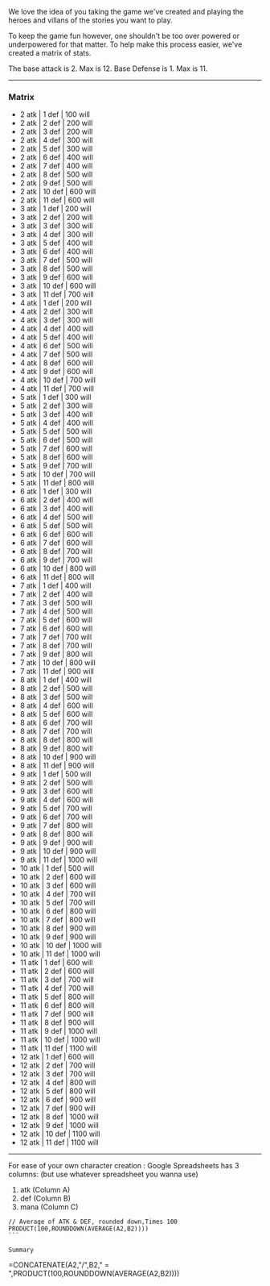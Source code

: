 We love the idea of you taking the game we've created and playing the heroes and villans of the stories you want to play. 

To keep the game fun however, one shouldn't be too over powered or underpowered for that matter. To help make this process easier, we've created a matrix of stats. 

The base attack is 2. Max is 12.
Base Defense is 1. Max is 11.

----
### Matrix

- 2 atk | 1 def | 100 will
- 2 atk | 2 def | 200 will
- 2 atk | 3 def | 200 will
- 2 atk | 4 def | 300 will
- 2 atk | 5 def | 300 will
- 2 atk | 6 def | 400 will
- 2 atk | 7 def | 400 will
- 2 atk | 8 def | 500 will
- 2 atk | 9 def | 500 will
- 2 atk | 10 def | 600 will
- 2 atk | 11 def | 600 will
- 3 atk | 1 def | 200 will
- 3 atk | 2 def | 200 will
- 3 atk | 3 def | 300 will
- 3 atk | 4 def | 300 will
- 3 atk | 5 def | 400 will
- 3 atk | 6 def | 400 will
- 3 atk | 7 def | 500 will
- 3 atk | 8 def | 500 will
- 3 atk | 9 def | 600 will
- 3 atk | 10 def | 600 will
- 3 atk | 11 def | 700 will
- 4 atk | 1 def | 200 will
- 4 atk | 2 def | 300 will
- 4 atk | 3 def | 300 will
- 4 atk | 4 def | 400 will
- 4 atk | 5 def | 400 will
- 4 atk | 6 def | 500 will
- 4 atk | 7 def | 500 will
- 4 atk | 8 def | 600 will
- 4 atk | 9 def | 600 will
- 4 atk | 10 def | 700 will
- 4 atk | 11 def | 700 will
- 5 atk | 1 def | 300 will
- 5 atk | 2 def | 300 will
- 5 atk | 3 def | 400 will
- 5 atk | 4 def | 400 will
- 5 atk | 5 def | 500 will
- 5 atk | 6 def | 500 will
- 5 atk | 7 def | 600 will
- 5 atk | 8 def | 600 will
- 5 atk | 9 def | 700 will
- 5 atk | 10 def | 700 will
- 5 atk | 11 def | 800 will
- 6 atk | 1 def | 300 will
- 6 atk | 2 def | 400 will
- 6 atk | 3 def | 400 will
- 6 atk | 4 def | 500 will
- 6 atk | 5 def | 500 will
- 6 atk | 6 def | 600 will
- 6 atk | 7 def | 600 will
- 6 atk | 8 def | 700 will
- 6 atk | 9 def | 700 will
- 6 atk | 10 def | 800 will
- 6 atk | 11 def | 800 will
- 7 atk | 1 def | 400 will
- 7 atk | 2 def | 400 will
- 7 atk | 3 def | 500 will
- 7 atk | 4 def | 500 will
- 7 atk | 5 def | 600 will
- 7 atk | 6 def | 600 will
- 7 atk | 7 def | 700 will
- 7 atk | 8 def | 700 will
- 7 atk | 9 def | 800 will
- 7 atk | 10 def | 800 will
- 7 atk | 11 def | 900 will
- 8 atk | 1 def | 400 will
- 8 atk | 2 def | 500 will
- 8 atk | 3 def | 500 will
- 8 atk | 4 def | 600 will
- 8 atk | 5 def | 600 will
- 8 atk | 6 def | 700 will
- 8 atk | 7 def | 700 will
- 8 atk | 8 def | 800 will
- 8 atk | 9 def | 800 will
- 8 atk | 10 def | 900 will
- 8 atk | 11 def | 900 will
- 9 atk | 1 def | 500 will
- 9 atk | 2 def | 500 will
- 9 atk | 3 def | 600 will
- 9 atk | 4 def | 600 will
- 9 atk | 5 def | 700 will
- 9 atk | 6 def | 700 will
- 9 atk | 7 def | 800 will
- 9 atk | 8 def | 800 will
- 9 atk | 9 def | 900 will
- 9 atk | 10 def | 900 will
- 9 atk | 11 def | 1000 will
- 10 atk | 1 def | 500 will
- 10 atk | 2 def | 600 will
- 10 atk | 3 def | 600 will
- 10 atk | 4 def | 700 will
- 10 atk | 5 def | 700 will
- 10 atk | 6 def | 800 will
- 10 atk | 7 def | 800 will
- 10 atk | 8 def | 900 will
- 10 atk | 9 def | 900 will
- 10 atk | 10 def | 1000 will
- 10 atk | 11 def | 1000 will
- 11 atk | 1 def | 600 will
- 11 atk | 2 def | 600 will
- 11 atk | 3 def | 700 will
- 11 atk | 4 def | 700 will
- 11 atk | 5 def | 800 will
- 11 atk | 6 def | 800 will
- 11 atk | 7 def | 900 will
- 11 atk | 8 def | 900 will
- 11 atk | 9 def | 1000 will
- 11 atk | 10 def | 1000 will
- 11 atk | 11 def | 1100 will
- 12 atk | 1 def | 600 will
- 12 atk | 2 def | 700 will
- 12 atk | 3 def | 700 will
- 12 atk | 4 def | 800 will
- 12 atk | 5 def | 800 will
- 12 atk | 6 def | 900 will
- 12 atk | 7 def | 900 will
- 12 atk | 8 def | 1000 will
- 12 atk | 9 def | 1000 will
- 12 atk | 10 def | 1100 will
- 12 atk | 11 def | 1100 will


----

For ease of your own character creation : 
Google Spreadsheets has 3 columns: (but use whatever spreadsheet you wanna use)
1. atk (Column A)
2. def (Column B)
3. mana (Column C)
````
// Average of ATK & DEF, rounded down,Times 100
PRODUCT(100,ROUNDDOWN(AVERAGE(A2,B2))))
```

Summary 
````
=CONCATENATE(A2,"/",B2," = ",PRODUCT(100,ROUNDDOWN(AVERAGE(A2,B2))))
````
